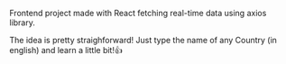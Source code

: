 Frontend project made with React fetching real-time data using axios library.

The idea is pretty straighforward! Just type the name of any Country (in english) and learn a little bit!👍
